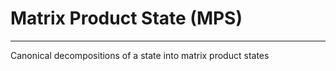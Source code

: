 <h1>Matrix Product State (MPS) </h1>
<HR>

Canonical decompositions of a state into matrix product states
